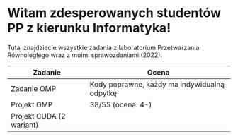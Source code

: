 # Witam zdesperowanych studentów PP z kierunku Informatyka!

Tutaj znajdziecie wszystkie zadania z laboratorium Przetwarzania Równoległego wraz z moimi sprawozdaniami (2022).

| Zadanie | Ocena |
| ------- | ----- |
| Zadanie OMP | Kody poprawne, każdy ma indywidualną odpytkę |
| Projekt OMP | 38/55 (ocena: 4-) |
| Projekt CUDA (2 wariant) | | 
